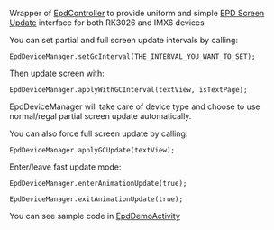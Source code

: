 Wrapper of [EpdController](https://github.com/onyx-intl/OnyxAndroidSample/wiki/EpdController) to provide uniform and simple [EPD Screen Update](https://github.com/onyx-intl/OnyxAndroidSample/wiki/EPD-Screen-Update) interface for both RK3026 and IMX6 devices

You can set partial and full screen update intervals by calling:

```
EpdDeviceManager.setGcInterval(THE_INTERVAL_YOU_WANT_TO_SET);
```

Then update screen with:

```
EpdDeviceManager.applyWithGCInterval(textView, isTextPage);
```

EpdDeviceManager will take care of device type and choose to use normal/regal partial screen update automatically.

You can also force full screen update by calling:

```
EpdDeviceManager.applyGCUpdate(textView);
```


Enter/leave fast update mode:

`EpdDeviceManager.enterAnimationUpdate(true);`

`EpdDeviceManager.exitAnimationUpdate(true);`

You can see sample code in [EpdDemoActivity](https://github.com/onyx-intl/OnyxAndroidSample/blob/master/app/sample/src/main/java/com/onyx/android/sample/EpdDemoActivity.java)